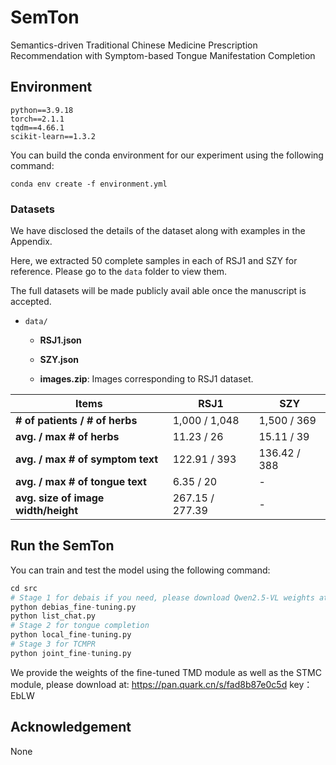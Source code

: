 # SemTon

Semantics-driven Traditional Chinese Medicine Prescription Recommendation with Symptom-based Tongue Manifestation Completion

## Environment

```
python==3.9.18
torch==2.1.1
tqdm==4.66.1
scikit-learn==1.3.2
```

You can build the conda environment for our experiment using the following command:

```
conda env create -f environment.yml
```

### Datasets

We have disclosed the details of the dataset along with examples in the Appendix.

Here, we extracted 50 complete samples in each of RSJ1 and SZY for reference. Please go to the `data` folder to view them.

The full datasets will be made publicly avail able once the manuscript is accepted.

- `data/`

  - **RSJ1.json**

  - **SZY.json**

  - **images.zip**: Images corresponding to RSJ1 dataset.

| **Items**                           | **RSJ1**        | **SZY**      |
| ----------------------------------- | --------------- | ------------ |
| **# of patients / # of herbs**      | 1,000 / 1,048   | 1,500 / 369  |
| **avg. / max # of herbs**           | 11.23 / 26      | 15.11 / 39   |
| **avg. / max # of symptom text**    | 122.91 / 393    | 136.42 / 388 |
| **avg. / max # of tongue text**     | 6.35 / 20       | -            |
| **avg. size of image width/height** | 267.15 / 277.39 | -            |

## Run the SemTon

You can train and test the model using the following command:

```python
cd src
# Stage 1 for debais if you need, please download Qwen2.5-VL weights at https://github.com/QwenLM/Qwen2-VL
python debias_fine-tuning.py
python list_chat.py
# Stage 2 for tongue completion
python local_fine-tuning.py
# Stage 3 for TCMPR
python joint_fine-tuning.py
```

We provide the weights of the fine-tuned TMD module as well as the STMC module, please download at: https://pan.quark.cn/s/fad8b87e0c5d   key：EbLW

## Acknowledgement

None
